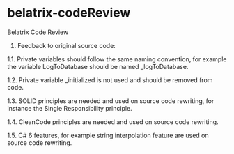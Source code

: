 # belatrix-codeReview
Belatrix Code Review

1. Feedback to original source code: 

1.1. Private variables should follow the same naming convention, for example the variable LogToDatabase should be named _logToDatabase.

1.2. Private variable _initialized is not used and should be removed from code.

1.3. SOLID principles are needed and used on source code rewriting, for instance the Single Responsibility principle.

1.4. CleanCode principles are needed and used on source code rewriting.

1.5. C# 6 features, for example string interpolation feature are used on source code rewriting.
